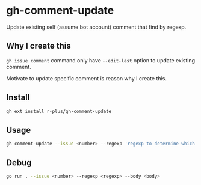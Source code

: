 # gh-comment-update
Update existing self (assume bot account) comment that find by regexp.

## Why I create this

`gh issue comment` command only have `--edit-last` option to update existing comment.

Motivate to update specific comment is reason why I create this.

## Install

```bash
gh ext install r-plus/gh-comment-update
```

## Usage

```bash
gh comment-update --issue <number> --regexp 'regexp to determine which comments to update' --body 'body of comment'
```

## Debug

```bash
go run . --issue <number> --regexp <regexp> --body <body>
```
